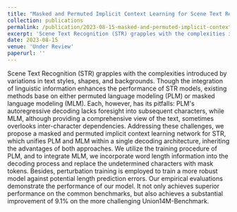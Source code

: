 ```yaml
---
title: "Masked and Permuted Implicit Context Learning for Scene Text Recognition"
collection: publications
permalink: /publication/2023-08-15-masked-and-permuted-implicit-context-learning-for-scene-text-recognition
excerpt: 'Scene Text Recognition (STR) grapples with the complexities introduced by variations in text styles, shapes, and backgrounds. Though the integration of linguistic information enhances the performance of STR models, existing methods base on either permuted language modeling (PLM) or masked language modeling (MLM). Each, however, has its pitfalls: PLM's autoregressive decoding lacks foresight into subsequent characters, while MLM, although providing a comprehensive view of the text, sometimes overlooks inter-character dependencies. Addressing these challenges, we propose a masked and permuted implicit context learning network for STR, which unifies PLM and MLM within a single decoding architecture, inheriting the advantages of both approaches. We utilize the training procedure of PLM, and to integrate MLM, we incorporate word length information into the decoding process and replace the undetermined characters with mask tokens. Besides, perturbation training is employed to train a more robust model against potential length prediction errors. Our empirical evaluations demonstrate the performance of our model. It not only achieves superior performance on the common benchmarks, but also achieves a substantial improvement of $9.1\%$ on the more challenging Union14M-Benchmark.'
date: 2023-08-15
venue: 'Under Review'
paperurl: ''
---
```

Scene Text Recognition (STR) grapples with the complexities introduced by variations in text styles, shapes, and backgrounds. Though the integration of linguistic information enhances the performance of STR models, existing methods base on either permuted language modeling (PLM) or masked language modeling (MLM). Each, however, has its pitfalls: PLM's autoregressive decoding lacks foresight into subsequent characters, while MLM, although providing a comprehensive view of the text, sometimes overlooks inter-character dependencies. Addressing these challenges, we propose a masked and permuted implicit context learning network for STR, which unifies PLM and MLM within a single decoding architecture, inheriting the advantages of both approaches. We utilize the training procedure of PLM, and to integrate MLM, we incorporate word length information into the decoding process and replace the undetermined characters with mask tokens. Besides, perturbation training is employed to train a more robust model against potential length prediction errors. Our empirical evaluations demonstrate the performance of our model. It not only achieves superior performance on the common benchmarks, but also achieves a substantial improvement of $9.1\%$ on the more challenging Union14M-Benchmark.
